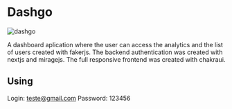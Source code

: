 # Dashgo

![dashgo](https://github.com/gabislera/Dashgo/assets/112272723/9940989d-d8e7-4649-8b61-986b4086545a)


A dashboard aplication where the user can access the analytics and the list of users created with fakerjs. The backend authentication was created with nextjs and miragejs. The full responsive frontend was created with chakraui.



## Using

Login: teste@gmail.com
Password: 123456

